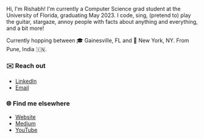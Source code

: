 Hi, I'm Rishabh! I'm currently a Computer Science grad student at the University of Florida, graduating May 2023. I code, sing, (pretend to) play the guitar, stargaze, annoy people with facts about anything and everything, and a bit more!

Currently hopping between 🎓 Gainesville, FL and 🗽 New York, NY. From Pune, India 🇮🇳.

### ✉️ Reach out
- [LinkedIn](https://www.linkedin.com/in/rishabhtatiraju/)
- [Email](mailto:tatiraju.rishabh@gmail.com)

### 🌐 Find me elsewhere
- [Website](https://rishabh.blog)
- [Medium](https://rtdtwo.medium.com)
- [YouTube](https://www.youtube.com/@rishabhtatirajumusic3656)
